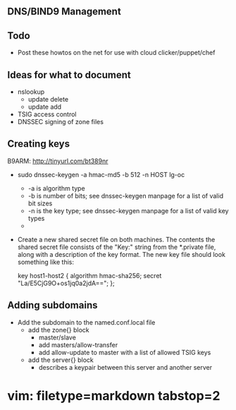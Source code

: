 ## DNS/BIND9 Management ##

## Todo ##
- Post these howtos on the net for use with cloud clicker/puppet/chef

## Ideas for what to document ##
- nslookup
  - update delete
  - update add
- TSIG access control
- DNSSEC signing of zone files

## Creating keys ##
B9ARM: http://tinyurl.com/bt389nr
- sudo dnssec-keygen -a hmac-md5 -b 512 -n HOST lg-oc
  - -a is algorithm type
  - -b is number of bits; see dnssec-keygen manpage for a list of valid bit
    sizes
  - -n is the key type; see dnssec-keygen manpage for a list of valid key
    types
  - <name of the keyfile>
- Create a new shared secret file on both machines.  The contents the shared
  secret file consists of the "Key:" string from the \*.private file, along
  with a description of the key format.  The new key file should look
  something like this:


    key host1-host2 {
      algorithm hmac-sha256;
      secret "La/E5CjG9O+os1jq0a2jdA==";
    };


## Adding subdomains ##
- Add the subdomain to the named.conf.local file
  - add the zone{} block
    - master/slave
    - add masters/allow-transfer
    - add allow-update to master with a list of allowed TSIG keys
  - add the server{} block
    - describes a keypair between this server and another server

# vim: filetype=markdown tabstop=2
